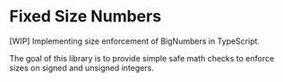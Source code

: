 # Fixed Size Numbers

[WIP] Implementing size enforcement of BigNumbers in TypeScript.

The goal of this library is to provide simple safe math checks to enforce sizes on signed and unsigned integers.  